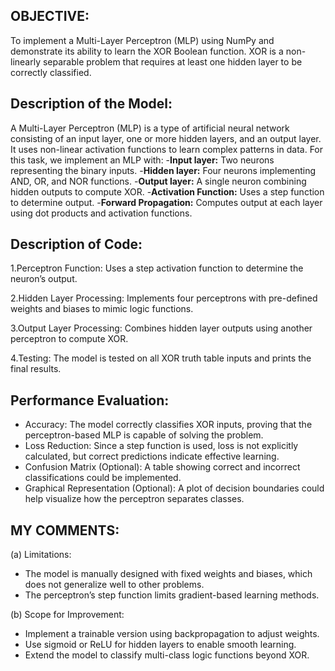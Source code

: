 ## OBJECTIVE:
To implement a Multi-Layer Perceptron (MLP) using NumPy and demonstrate its ability to learn the XOR Boolean function. XOR is a non-linearly separable problem that requires at least one hidden layer to be correctly classified.

## Description of the Model:

A Multi-Layer Perceptron (MLP) is a type of artificial neural network consisting of an input layer, one or more hidden layers, and an output layer. It uses non-linear activation functions to learn complex patterns in data. For this task, we implement an MLP with:
-**Input layer:** Two neurons representing the binary inputs.
-**Hidden layer:** Four neurons implementing AND, OR, and NOR functions.
-**Output layer:** A single neuron combining hidden outputs to compute XOR.
-**Activation Function:** Uses a step function to determine output.
-**Forward Propagation:** Computes output at each layer using dot products and activation functions.


## Description of Code:

1.Perceptron Function: Uses a step activation function to determine the neuron’s output.

2.Hidden Layer Processing: Implements four perceptrons with pre-defined weights and biases to mimic logic functions.

3.Output Layer Processing: Combines hidden layer outputs using another perceptron to compute XOR.

4.Testing: The model is tested on all XOR truth table inputs and prints the final results.


## Performance Evaluation:
- Accuracy: The model correctly classifies XOR inputs, proving that the perceptron-based MLP is capable of solving the problem.
- Loss Reduction: Since a step function is used, loss is not explicitly calculated, but correct predictions indicate effective learning.
- Confusion Matrix (Optional): A table showing correct and incorrect classifications could be implemented.
- Graphical Representation (Optional): A plot of decision boundaries could help visualize how the perceptron separates classes.


## MY COMMENTS:

(a) Limitations:
- The model is manually designed with fixed weights and biases, which does not generalize well to other problems.
- The perceptron’s step function limits gradient-based learning methods.


(b) Scope for Improvement:
- Implement a trainable version using backpropagation to adjust weights.
- Use sigmoid or ReLU for hidden layers to enable smooth learning.
- Extend the model to classify multi-class logic functions beyond XOR.
